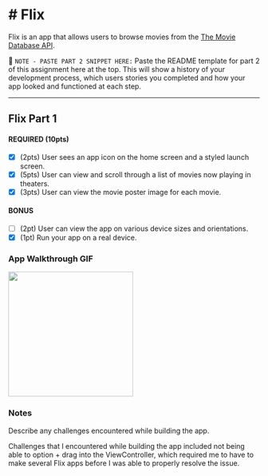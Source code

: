 # # Flix

Flix is an app that allows users to browse movies from the [The Movie Database API](http://docs.themoviedb.apiary.io/#).

📝 `NOTE - PASTE PART 2 SNIPPET HERE:` Paste the README template for part 2 of this assignment here at the top. This will show a history of your development process, which users stories you completed and how your app looked and functioned at each step.

---

## Flix Part 1

#### REQUIRED (10pts)
- [x] (2pts) User sees an app icon on the home screen and a styled launch screen.
- [x] (5pts) User can view and scroll through a list of movies now playing in theaters.
- [x] (3pts) User can view the movie poster image for each movie.

#### BONUS
- [ ] (2pt) User can view the app on various device sizes and orientations.
- [x] (1pt) Run your app on a real device.

### App Walkthrough GIF



<img src="https://user-images.githubusercontent.com/98860502/154753679-a828d392-3644-4096-91fb-6a7976c36f54.gif" width=250><br>

### Notes
Describe any challenges encountered while building the app.

Challenges that I encountered while building the app included not being able to option + drag into the ViewController, which required me to have to make several Flix apps before I was able to properly resolve the issue. 
